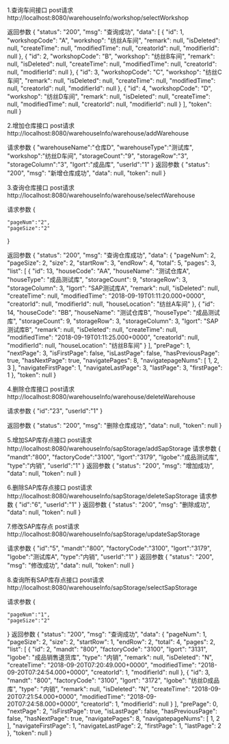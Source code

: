 1.查询车间接口
post请求
http://localhost:8080/warehouseInfo/workshop/selectWorkshop

返回参数
{
    "status": "200",
    "msg": "查询成功",
    "data": [
        {
            "id": 1,
            "workshopCode": "A",
            "workshop": "纺丝A车间",
            "remark": null,
            "isDeleted": null,
            "createTime": null,
            "modifiedTime": null,
            "creatorId": null,
            "modifierId": null
        },
        {
            "id": 2,
            "workshopCode": "B",
            "workshop": "纺丝B车间",
            "remark": null,
            "isDeleted": null,
            "createTime": null,
            "modifiedTime": null,
            "creatorId": null,
            "modifierId": null
        },
        {
            "id": 3,
            "workshopCode": "C",
            "workshop": "纺丝C车间",
            "remark": null,
            "isDeleted": null,
            "createTime": null,
            "modifiedTime": null,
            "creatorId": null,
            "modifierId": null
        },
        {
            "id": 4,
            "workshopCode": "D",
            "workshop": "纺丝D车间",
            "remark": null,
            "isDeleted": null,
            "createTime": null,
            "modifiedTime": null,
            "creatorId": null,
            "modifierId": null
        }
    ],
    "token": null
}

2.增加仓库接口
post请求
http://localhost:8080/warehouseInfo/warehouse/addWarehouse

请求参数
{
	"warehouseName":"仓库D",
	"warehouseType":"测试库",
	"workshop":"纺丝D车间",
	"storageCount":"9",
	"storageRow":"3",
	"storageColumn":"3",
	"lgort":"成品库",
	"userId":"1"
}
返回参数
{
    "status": "200",
    "msg": "新增仓库成功",
    "data": null,
    "token": null
}

3.查询仓库接口
post请求
http://localhost:8080/warehouseInfo/warehouse/selectWarehouse

请求参数
{
	
	"pageNum":"2",
	"pageSize":"2"
}

返回参数
{
    "status": "200",
    "msg": "查询仓库成功",
    "data": {
        "pageNum": 2,
        "pageSize": 2,
        "size": 2,
        "startRow": 3,
        "endRow": 4,
        "total": 5,
        "pages": 3,
        "list": [
            {
                "id": 13,
                "houseCode": "AA",
                "houseName": "测试仓库A",
                "houseType": "成品测试库",
                "storageCount": 9,
                "storageRow": 3,
                "storageColumn": 3,
                "lgort": "SAP测试库A",
                "remark": null,
                "isDeleted": null,
                "createTime": null,
                "modifiedTime": "2018-09-19T01:11:20.000+0000",
                "creatorId": null,
                "modifierId": null,
                "houseLocation": "纺丝A车间"
            },
            {
                "id": 14,
                "houseCode": "BB",
                "houseName": "测试仓库B",
                "houseType": "成品测试库",
                "storageCount": 9,
                "storageRow": 3,
                "storageColumn": 3,
                "lgort": "SAP测试库B",
                "remark": null,
                "isDeleted": null,
                "createTime": null,
                "modifiedTime": "2018-09-19T01:11:25.000+0000",
                "creatorId": null,
                "modifierId": null,
                "houseLocation": "纺丝B车间"
            }
        ],
        "prePage": 1,
        "nextPage": 3,
        "isFirstPage": false,
        "isLastPage": false,
        "hasPreviousPage": true,
        "hasNextPage": true,
        "navigatePages": 8,
        "navigatepageNums": [
            1,
            2,
            3
        ],
        "navigateFirstPage": 1,
        "navigateLastPage": 3,
        "lastPage": 3,
        "firstPage": 1
    },
    "token": null
}

4.删除仓库接口
post请求
http://localhost:8080/warehouseInfo/warehouse/deleteWarehouse

请求参数
{
	"id":"23",
	"userId":"1"
}

返回参数
{
    "status": "200",
    "msg": "删除仓库成功",
    "data": null,
    "token": null
}

5.增加SAP库存点接口
post请求
http://localhost:8080/warehouseInfo/sapStorage/addSapStorage
请求参数
{
	"mandt":"800",
	"factoryCode":"3100",
	"lgort":"3179",
	"lgobe":"成品测试库",
	"type":"内销",
	"userId":"1"
}
返回参数
{
    "status": "200",
    "msg": "增加成功",
    "data": null,
    "token": null
}

6.删除SAP库存点接口
post请求
http://localhost:8080/warehouseInfo/sapStorage/deleteSapStorage
请求参数
{
	"id":"6",
	"userId":"1"
}
返回参数
{
    "status": "200",
    "msg": "删除成功",
    "data": null,
    "token": null
}

7.修改SAP库存点
post请求
http://localhost:8080/warehouseInfo/sapStorage/updateSapStorage

请求参数
{
	"id":"5",
	"mandt":"800",
	"factoryCode":"3100",
	"lgort":"3179",
	"lgobe":"测试库A",
	"type":"内销",
	"userId":"1"
}
返回参数
{
    "status": "200",
    "msg": "修改成功",
    "data": null,
    "token": null
}


8.查询所有SAP库存点接口
post请求
http://localhost:8080/warehouseInfo/sapStorage/selectSapStorage

请求参数
{
	
	"pageNum":"1",
	"pageSize":"2"
}
返回参数
{
    "status": "200",
    "msg": "查询成功",
    "data": {
        "pageNum": 1,
        "pageSize": 2,
        "size": 2,
        "startRow": 1,
        "endRow": 2,
        "total": 4,
        "pages": 2,
        "list": [
            {
                "id": 2,
                "mandt": "800",
                "factoryCode": "3100",
                "lgort": "3131",
                "lgobe": "成品销售退货库",
                "type": "内销",
                "remark": null,
                "isDeleted": "N",
                "createTime": "2018-09-20T07:20:49.000+0000",
                "modifiedTime": "2018-09-20T07:24:54.000+0000",
                "creatorId": 1,
                "modifierId": null
            },
            {
                "id": 3,
                "mandt": "800",
                "factoryCode": "3100",
                "lgort": "3172",
                "lgobe": "纺丝D成品库",
                "type": "内销",
                "remark": null,
                "isDeleted": "N",
                "createTime": "2018-09-20T07:21:54.000+0000",
                "modifiedTime": "2018-09-20T07:24:58.000+0000",
                "creatorId": 1,
                "modifierId": null
            }
        ],
        "prePage": 0,
        "nextPage": 2,
        "isFirstPage": true,
        "isLastPage": false,
        "hasPreviousPage": false,
        "hasNextPage": true,
        "navigatePages": 8,
        "navigatepageNums": [
            1,
            2
        ],
        "navigateFirstPage": 1,
        "navigateLastPage": 2,
        "firstPage": 1,
        "lastPage": 2
    },
    "token": null
}